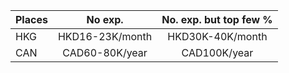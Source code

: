 Places | No exp.          | No. exp. but top few %  |
:------|:----------------:|:-----------------------:|
HKG    | HKD16-23K/month  | HKD30K-40K/month        |
CAN    | CAD60-80K/year   | CAD100K/year            |
